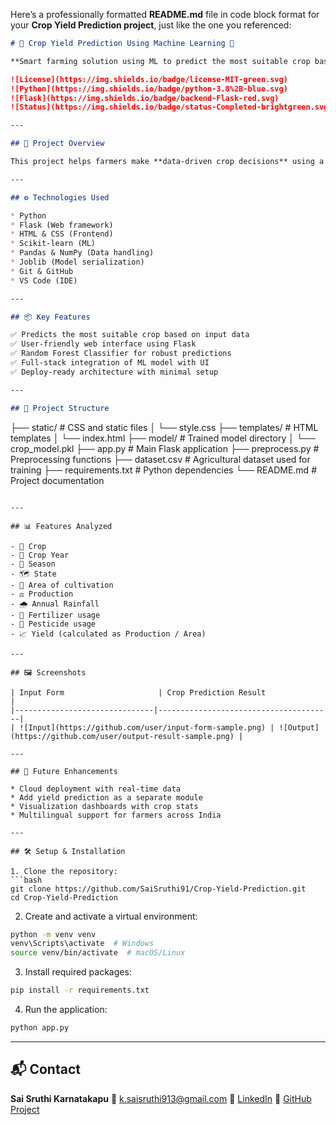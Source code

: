 Here’s a professionally formatted **README.md** file in code block format for your **Crop Yield Prediction project**, just like the one you referenced:

```markdown
# 🌾 Crop Yield Prediction Using Machine Learning 🚀

**Smart farming solution using ML to predict the most suitable crop based on environmental and historical data**

![License](https://img.shields.io/badge/license-MIT-green.svg)  
![Python](https://img.shields.io/badge/python-3.8%2B-blue.svg)  
![Flask](https://img.shields.io/badge/backend-Flask-red.svg)  
![Status](https://img.shields.io/badge/status-Completed-brightgreen.svg)  

---

## 🧠 Project Overview

This project helps farmers make **data-driven crop decisions** using a machine learning model trained on agricultural data. It analyzes various parameters like rainfall, pesticide/fertilizer usage, and environmental conditions to predict the **most suitable crop** for better yield and sustainability.

---

## ⚙️ Technologies Used

* Python  
* Flask (Web framework)  
* HTML & CSS (Frontend)  
* Scikit-learn (ML)  
* Pandas & NumPy (Data handling)  
* Joblib (Model serialization)  
* Git & GitHub  
* VS Code (IDE)

---

## 📦 Key Features

✅ Predicts the most suitable crop based on input data  
✅ User-friendly web interface using Flask  
✅ Random Forest Classifier for robust predictions  
✅ Full-stack integration of ML model with UI  
✅ Deploy-ready architecture with minimal setup  

---

## 📁 Project Structure

```

├── static/                      # CSS and static files
│   └── style.css
├── templates/                   # HTML templates
│   └── index.html
├── model/                       # Trained model directory
│   └── crop\_model.pkl
├── app.py                       # Main Flask application
├── preprocess.py                # Preprocessing functions
├── dataset.csv                  # Agricultural dataset used for training
├── requirements.txt             # Python dependencies
└── README.md                    # Project documentation

````

---

## 📊 Features Analyzed

- 🌾 Crop  
- 📅 Crop Year  
- 🍂 Season  
- 🗺️ State  
- 📐 Area of cultivation  
- ⚖️ Production  
- 🌧️ Annual Rainfall  
- 🧪 Fertilizer usage  
- 🐛 Pesticide usage  
- 📈 Yield (calculated as Production / Area)

---

## 🖼️ Screenshots

| Input Form                     | Crop Prediction Result                |
|-------------------------------|---------------------------------------|
| ![Input](https://github.com/user/input-form-sample.png) | ![Output](https://github.com/user/output-result-sample.png) |

---

## 🚀 Future Enhancements

* Cloud deployment with real-time data  
* Add yield prediction as a separate module  
* Visualization dashboards with crop stats  
* Multilingual support for farmers across India

---

## 🛠️ Setup & Installation

1. Clone the repository:
```bash
git clone https://github.com/SaiSruthi91/Crop-Yield-Prediction.git
cd Crop-Yield-Prediction
````

2. Create and activate a virtual environment:

```bash
python -m venv venv
venv\Scripts\activate  # Windows
source venv/bin/activate  # macOS/Linux
```

3. Install required packages:

```bash
pip install -r requirements.txt
```

4. Run the application:

```bash
python app.py
```

---

## 📬 Contact

**Sai Sruthi Karnatakapu**
📧 [k.saisruthi913@gmail.com](mailto:k.saisruthi913@gmail.com)
🔗 [LinkedIn](https://www.linkedin.com/in/saisruthikarnatakapu/)
📁 [GitHub Project](https://github.com/SaiSruthi91/Crop-Yield-Prediction)

```
